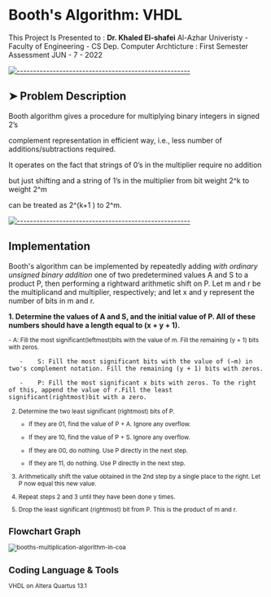 # Booth's Algorithm: VHDL

This Project Is Presented to : **Dr. Khaled El-shafei** 
Al-Azhar Univeristy - Faculty of Engineering - CS Dep.
Computer Archticture : First Semester Assessment 
JUN - 7 - 2022

[![-----------------------------------------------------](https://raw.githubusercontent.com/andreasbm/readme/master/assets/lines/colored.png)](#problem)

## ➤ Problem Description

Booth algorithm gives a procedure for multiplying binary integers in signed 2’s

complement representation in efficient way, i.e., less number of additions/subtractions required.

It operates on the fact that strings of 0’s in the multiplier require no addition 

but just shifting and a string of 1’s in the multiplier from bit weight 2^k to weight 2^m 

can be treated as 2^(k+1 ) to 2^m.

[![-----------------------------------------------------](https://raw.githubusercontent.com/andreasbm/readme/master/assets/lines/colored.png)](#implementation)

## Implementation
Booth's algorithm can be implemented by repeatedly adding *with ordinary unsigned binary addition*
one of two predetermined values A and S to a product P, then performing a rightward arithmetic shift on P.
Let m and r be the multiplicand and multiplier, respectively; and let x and y represent the number of bits in m and r.




 <b>1.	Determine the values of A and S, and the initial value of P. All of these numbers should have a length equal to (x + y + 1).</b></br>
  <sub>   
       -	A: Fill the most significant(leftmost)bits with the value of m. Fill the remaining (y + 1) bits with zeros.
    
       -	S: Fill the most significant bits with the value of (−m) in two's complement notation. Fill the remaining (y + 1) bits with zeros.
    
       -	P: Fill the most significant x bits with zeros. To the right of this, append the value of r.Fill the least significant(rightmost)bit with a zero.
  <sub>

  
2.	Determine the two least significant (rightmost) bits of P.

      -	If they are 01, find the value of P + A. Ignore any overflow.
   
      -	If they are 10, find the value of P + S. Ignore any overflow.
   
      -	If they are 00, do nothing. Use P directly in the next step.
   
      -	If they are 11, do nothing. Use P directly in the next step.
      
   
3.	Arithmetically shift the value obtained in the 2nd step by a single place to the right. Let P now equal this new value.

4.	Repeat steps 2 and 3 until they have been done y times.

5.	Drop the least significant (rightmost) bit from P. This is the product of m and r.


## Flowchart Graph

![booths-multiplication-algorithm-in-coa](https://user-images.githubusercontent.com/76535950/148575611-d9195c5f-bbcc-4163-b8ed-3966134017d8.png)


## Coding Language & Tools
VHDL on Altera Quartus 13.1
